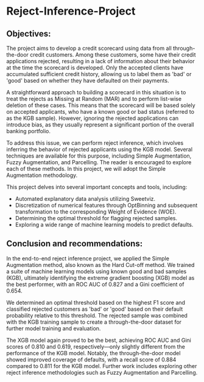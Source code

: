 # Reject-Inference-Project
## Objectives:

The project aims to develop a credit scorecard using data from all through-the-door credit customers. Among these customers, some have their credit applications rejected, resulting in a lack of information about their behavior at the time the scorecard is developed. Only the accepted clients have accumulated sufficient credit history, allowing us to label them as 'bad' or 'good' based on whether they have defaulted on their payments.

A straightforward approach to building a scorecard in this situation is to treat the rejects as Missing at Random (MAR) and to perform list-wise deletion of these cases. This means that the scorecard will be based solely on accepted applicants, who have a known good or bad status (referred to as the KGB sample). However, ignoring the rejected applications can introduce bias, as they usually represent a significant portion of the overall banking portfolio.

To address this issue, we can perform reject inference, which involves inferring the behavior of rejected applicants using the KGB model. Several techniques are available for this purpose, including Simple Augmentation, Fuzzy Augmentation, and Parcelling. The reader is encouraged to explore each of these methods. In this project, we will adopt the Simple Augmentation methodology.


This project delves into several important concepts and tools, including:  
- Automated explanatory data analysis utilizing Sweetviz.  
- Discretization of numerical features through OptBinning and subsequent transformation to the corresponding Weight of Evidence (WOE).  
- Determining the optimal threshold for flagging rejected samples.  
- Exploring a wide range of machine learning models to predict defaults.

## Conclusion and recommendations:

In the end-to-end reject inference project, we applied the Simple Augmentation method, also known as the Hard Cut-off method. We trained a suite of machine learning models using known good and bad samples (KGB), ultimately identifying the extreme gradient boosting (XGB) model as the best performer, with an ROC AUC of 0.827 and a Gini coefficient of 0.654.

We determined an optimal threshold based on the highest F1 score and classified rejected customers as 'bad' or 'good' based on their default probability relative to this threshold. The rejected sample was combined with the KGB training sample to create a through-the-door dataset for further model training and evaluation.

The XGB model again proved to be the best, achieving ROC AUC and Gini scores of 0.810 and 0.619, respectively—only slightly different from the performance of the KGB model. Notably, the through-the-door model showed improved coverage of defaults, with a recall score of 0.884 compared to 0.811 for the KGB model. Further work includes exploring other reject inference methodologies such as Fuzzy Augmentation and Parcelling.

